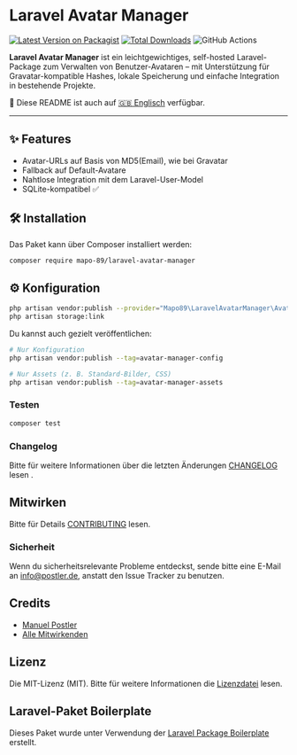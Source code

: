 # Laravel Avatar Manager

[![Latest Version on Packagist](https://img.shields.io/packagist/v/mapo-89/laravel-avatar-manager.svg?style=flat-square)](https://packagist.org/packages/mapo-89/laravel-avatar-manager)
[![Total Downloads](https://img.shields.io/packagist/dt/mapo-89/laravel-avatar-manager.svg?style=flat-square)](https://packagist.org/packages/mapo-89/laravel-avatar-manager)
![GitHub Actions](https://github.com/mapo-89/laravel-avatar-manager/actions/workflows/main.yml/badge.svg)

**Laravel Avatar Manager** ist ein leichtgewichtiges, self-hosted Laravel-Package zum Verwalten von Benutzer-Avataren – mit Unterstützung für Gravatar-kompatible Hashes, lokale Speicherung und einfache Integration in bestehende Projekte.

📖 Diese README ist auch auf [🇬🇧 Englisch](README.md) verfügbar.

---

## ✨ Features

- Avatar-URLs auf Basis von MD5(Email), wie bei Gravatar
- Fallback auf Default-Avatare
- Nahtlose Integration mit dem Laravel-User-Model
- SQLite-kompatibel ✅


## 🛠️ Installation

Das Paket kann über Composer installiert werden:

```bash
composer require mapo-89/laravel-avatar-manager
```


## ⚙️ Konfiguration

```bash
php artisan vendor:publish --provider="Mapo89\LaravelAvatarManager\AvatarManagerServiceProvider"
php artisan storage:link
```
Du kannst auch gezielt veröffentlichen:

```bash
# Nur Konfiguration
php artisan vendor:publish --tag=avatar-manager-config

# Nur Assets (z. B. Standard-Bilder, CSS)
php artisan vendor:publish --tag=avatar-manager-assets

```

### Testen

```bash
composer test
```

### Changelog

Bitte für weitere Informationen über die letzten Änderungen [CHANGELOG](CHANGELOG.md) lesen .

## Mitwirken

Bitte für Details [CONTRIBUTING](CONTRIBUTING.md) lesen.

### Sicherheit

Wenn du sicherheitsrelevante Probleme entdeckst, sende bitte eine E-Mail an info@postler.de, anstatt den Issue Tracker zu benutzen.

## Credits

- [Manuel Postler](https://github.com/mapo-89)
- [Alle Mitwirkenden](../../contributors)

## Lizenz

Die MIT-Lizenz (MIT). Bitte für weitere Informationen die [Lizenzdatei](LICENSE.md) lesen.

## Laravel-Paket Boilerplate

Dieses Paket wurde unter Verwendung der [Laravel Package Boilerplate](https://laravelpackageboilerplate.com) erstellt.